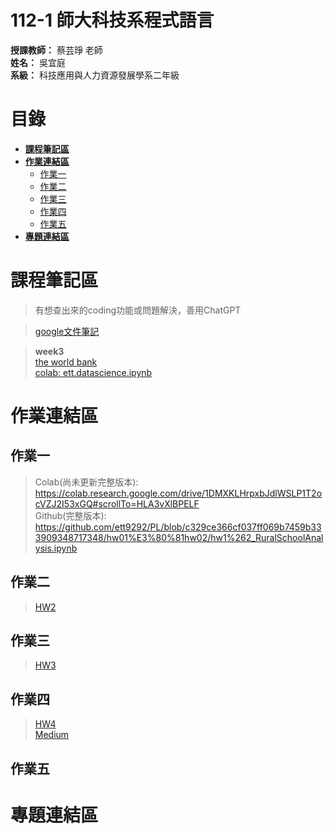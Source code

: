 # **112-1 師大科技系程式語言**  
**授課教師：** 蔡芸琤 老師  
**姓名：** 吳宜庭  
**系級：** 科技應用與人力資源發展學系二年級 
  
# 目錄
* [**課程筆記區**](https://github.com/ett9292/PL#課程筆記區)    
* [**作業連結區**](https://github.com/ett9292/PL#作業連結區)  
  * [作業一](https://github.com/ett9292/PL#作業一)  
  * [作業二](https://github.com/ett9292/PL#作業二)
  * [作業三](https://github.com/ett9292/PL#作業三)
  * [作業四](https://github.com/ett9292/PL#作業四)
  * [作業五](https://github.com/ett9292/PL#作業五)
* [**專題連結區**](https://github.com/ett9292/PL#專題連結區)

# 課程筆記區 
  > 有想查出來的coding功能或問題解決，善用ChatGPT

  > [google文件筆記](https://docs.google.com/document/d/1waQLKYFtAfLIPRl1JR8s3REN9ELs-ezkZIDmjdKaFfA/edit)
  
  > **week3**  
    [the world bank](https://data.worldbank.org/topic/education)  
    [colab: ett.datascience.ipynb](https://colab.research.google.com/drive/1ZJk6U2XXQeEj4MVeH_-MzJXrMZ43Huoc#scrollTo=O0nzGW5_51zh)  
# 作業連結區 
## 作業一
  >Colab(尚未更新完整版本): <https://colab.research.google.com/drive/1DMXKLHrpxbJdlWSLP1T2ocVZJ2I53xGQ#scrollTo=HLA3vXlBPELF>  
  >Github(完整版本): <https://github.com/ett9292/PL/blob/c329ce366cf037ff069b7459b333909348717348/hw01%E3%80%81hw02/hw1%262_RuralSchoolAnalysis.ipynb>  
## 作業二
  >[HW2](https://github.com/ett9292/PL/blob/c329ce366cf037ff069b7459b333909348717348/hw01%E3%80%81hw02/hw1%262_RuralSchoolAnalysis.ipynb)
## 作業三
  >[HW3](https://github.com/ett9292/PL/blob/main/HW3/ptt.ipynb)
## 作業四
  >[HW4](https://github.com/ett9292/PL/tree/main/HW4)  
  >[Medium](https://medium.com/@yiting2790/ptt%E6%A3%92%E7%90%83%E6%9D%BF%E7%88%AC%E8%9F%B2-97d4e32dea80)
## 作業五
# 專題連結區
